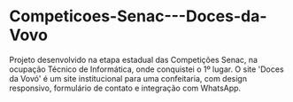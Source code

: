 # Competicoes-Senac---Doces-da-Vovo
Projeto desenvolvido na etapa estadual das Competições Senac, na ocupação Técnico de Informática, onde conquistei o 1º lugar. O site 'Doces da Vovó' é um site institucional para uma confeitaria, com design responsivo, formulário de contato e integração com WhatsApp.
